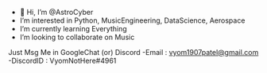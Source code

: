 - 👋 Hi, I’m @AstroCyber
- I’m interested in Python, MusicEngineering, DataScience, Aerospace
- I’m currently learning Everything
- I’m looking to collaborate on Music

Just Msg Me in GoogleChat (or) Discord
           -Email : vyom1907patel@gmail.com
           -DiscordID : VyomNotHere#4961
